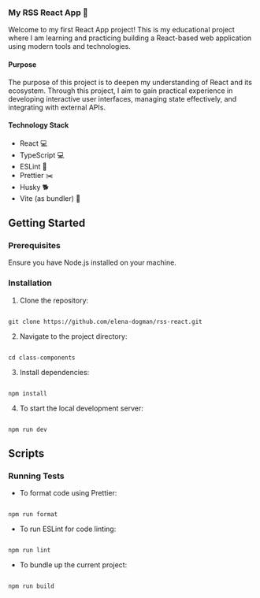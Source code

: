 ### My RSS React App 🚀

Welcome to my first React App project! This is my educational project where I am learning and practicing building a React-based web application using modern tools and technologies.

#### Purpose

The purpose of this project is to deepen my understanding of React and its ecosystem. Through this project, I aim to gain practical experience in developing interactive user interfaces, managing state effectively, and integrating with external APIs.

#### Technology Stack

- React 💻
- TypeScript 💻
- ESLint 🔨
- Prettier ✂️
- Husky 🐕
- Vite (as bundler) 📁

## Getting Started

### Prerequisites

Ensure you have Node.js installed on your machine.

### Installation

1. Clone the repository:

```

git clone https://github.com/elena-dogman/rss-react.git

```

2. Navigate to the project directory:

```

cd class-components

```

3. Install dependencies:

```

npm install

```

4. To start the local development server:

```

npm run dev

```

## Scripts

### Running Tests

- To format code using Prettier:

```

npm run format

```

- To run ESLint for code linting:

```

npm run lint

```

- To bundle up the current project:

```

npm run build

```
